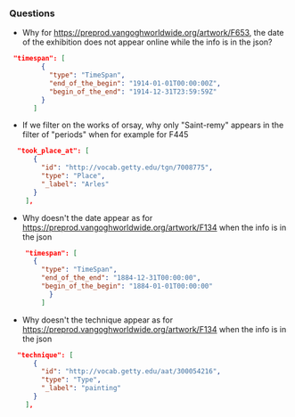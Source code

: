 ### Questions 

* Why for https://preprod.vangoghworldwide.org/artwork/F653, the date of the exhibition does not appear online while the info is in the json?
```json
 "timespan": [
        {
          "type": "TimeSpan",
          "end_of_the_begin": "1914-01-01T00:00:00Z",
          "begin_of_the_end": "1914-12-31T23:59:59Z"
        }
      ]
```

* If we filter on the works of orsay, why only "Saint-remy" appears in the filter of "periods" when for example for F445 

```json
  "took_place_at": [
      {
        "id": "http://vocab.getty.edu/tgn/7008775",
        "type": "Place",
        "_label": "Arles" 
      }
    ],
```

* Why doesn't the date appear as for https://preprod.vangoghworldwide.org/artwork/F134 when the info is in the json 

```json
    "timespan": [
      {
        "type": "TimeSpan",
        "end_of_the_end": "1884-12-31T00:00:00",
        "begin_of_the_begin": "1884-01-01T00:00:00"
          }
        ]
```

* Why doesn't the technique appear as for https://preprod.vangoghworldwide.org/artwork/F134 when the info is in the json 

```json
  "technique": [
      {
        "id": "http://vocab.getty.edu/aat/300054216",
        "type": "Type",
        "_label": "painting"
      }
    ],
```
